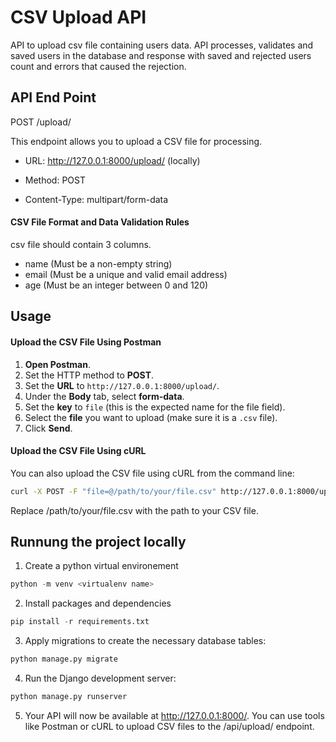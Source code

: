 # CSV Upload API

API to upload csv file containing users data. API processes, validates and saved users in the database and response with saved and rejected users count and errors that caused the rejection.

## API End Point

POST /upload/

This endpoint allows you to upload a CSV file for processing.

- URL: http://127.0.0.1:8000/upload/ (locally)

- Method: POST

- Content-Type: multipart/form-data

#### CSV File Format and Data Validation Rules
csv file should contain 3 columns.
- name (Must be a non-empty string)
- email (Must be a unique and valid email address)
- age (Must be an integer between 0 and 120)

## Usage
#### Upload the CSV File Using Postman

1. **Open Postman**.
2. Set the HTTP method to **POST**.
3. Set the **URL** to `http://127.0.0.1:8000/upload/`.
4. Under the **Body** tab, select **form-data**.
5. Set the **key** to `file` (this is the expected name for the file field).
6. Select the **file** you want to upload (make sure it is a `.csv` file).
7. Click **Send**.

#### Upload the CSV File Using cURL

You can also upload the CSV file using cURL from the command line:
```bash
curl -X POST -F "file=@/path/to/your/file.csv" http://127.0.0.1:8000/upload/
```

Replace /path/to/your/file.csv with the path to your CSV file.

## Runnung the project locally
1. Create a python virtual environement
```python
python -m venv <virtualenv name>
```
2. Install packages and dependencies
```python
pip install -r requirements.txt
```

3. Apply migrations to create the necessary database tables:
```python
python manage.py migrate
```
4. Run the Django development server:
```python
python manage.py runserver
```
5. Your API will now be available at http://127.0.0.1:8000/. You can use tools like Postman or cURL to upload CSV files to the /api/upload/ endpoint.

